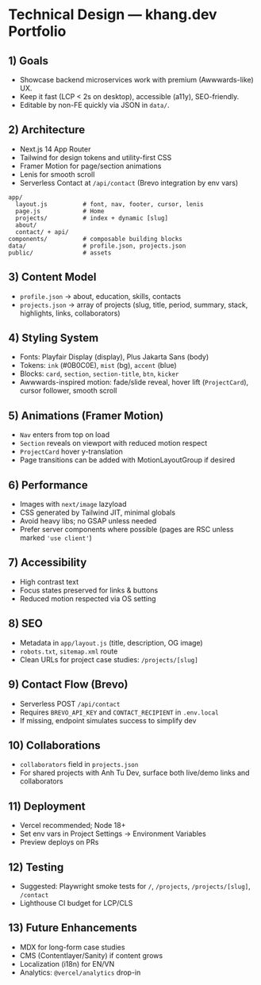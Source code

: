 # Technical Design — khang.dev Portfolio

## 1) Goals
- Showcase backend microservices work with premium (Awwwards-like) UX.
- Keep it fast (LCP < 2s on desktop), accessible (a11y), SEO-friendly.
- Editable by non-FE quickly via JSON in `data/`.

## 2) Architecture
- Next.js 14 App Router
- Tailwind for design tokens and utility-first CSS
- Framer Motion for page/section animations
- Lenis for smooth scroll
- Serverless Contact at `/api/contact` (Brevo integration by env vars)

```
app/
  layout.js          # font, nav, footer, cursor, lenis
  page.js            # Home
  projects/          # index + dynamic [slug]
  about/
  contact/ + api/
components/          # composable building blocks
data/                # profile.json, projects.json
public/              # assets
```

## 3) Content Model
- `profile.json` → about, education, skills, contacts
- `projects.json` → array of projects (slug, title, period, summary, stack, highlights, links, collaborators)

## 4) Styling System
- Fonts: Playfair Display (display), Plus Jakarta Sans (body)
- Tokens: `ink` (#0B0C0E), `mist` (bg), `accent` (blue)
- Blocks: `card`, `section`, `section-title`, `btn`, `kicker`
- Awwwards-inspired motion: fade/slide reveal, hover lift (`ProjectCard`), cursor follower, smooth scroll

## 5) Animations (Framer Motion)
- `Nav` enters from top on load
- `Section` reveals on viewport with reduced motion respect
- `ProjectCard` hover y-translation
- Page transitions can be added with MotionLayoutGroup if desired

## 6) Performance
- Images with `next/image` lazyload
- CSS generated by Tailwind JIT, minimal globals
- Avoid heavy libs; no GSAP unless needed
- Prefer server components where possible (pages are RSC unless marked `'use client'`)

## 7) Accessibility
- High contrast text
- Focus states preserved for links & buttons
- Reduced motion respected via OS setting

## 8) SEO
- Metadata in `app/layout.js` (title, description, OG image)
- `robots.txt`, `sitemap.xml` route
- Clean URLs for project case studies: `/projects/[slug]`

## 9) Contact Flow (Brevo)
- Serverless POST `/api/contact`
- Requires `BREVO_API_KEY` and `CONTACT_RECIPIENT` in `.env.local`
- If missing, endpoint simulates success to simplify dev

## 10) Collaborations
- `collaborators` field in `projects.json`
- For shared projects with Anh Tu Dev, surface both live/demo links and collaborators

## 11) Deployment
- Vercel recommended; Node 18+
- Set env vars in Project Settings → Environment Variables
- Preview deploys on PRs

## 12) Testing
- Suggested: Playwright smoke tests for `/`, `/projects`, `/projects/[slug]`, `/contact`
- Lighthouse CI budget for LCP/CLS

## 13) Future Enhancements
- MDX for long-form case studies
- CMS (Contentlayer/Sanity) if content grows
- Localization (i18n) for EN/VN
- Analytics: `@vercel/analytics` drop-in